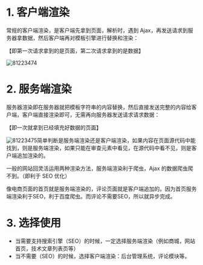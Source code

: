 # 1. 客户端渲染

常规的客户端渲染，是客户端先拿到页面，解析时，遇到 Ajax，再发送请求到服务器拿数据，然后客户端再对模板引擎进行替换和渲染：

【即第一次请求拿到的是页面，第二次请求拿到的是数据】

![81223474](http://free-en-01.oss.tusy.xyz/2020114/8069-os87qe.0ir1.png)

# 2. 服务端渲染

服务器渲染即在服务器就把模板字符串的内容替换，然后直接发送完整的内容给客户端，客户端直接渲染即可，无需再向服务器发送请求请求数据：

【即一次就拿到已经填充好数据的页面】

![81223475](http://free-en-01.oss.tusy.xyz/2020114/8069-botrbn.jpapm.png)简单判断是服务端渲染还是客户端渲染，如果内容在页面源代码中能找到，则是服务端渲染，如果只能在审查元素中看见，在源代码中看不见，则是客户端追加渲染的。

一般的网站回灵活运用两种渲染方法，服务端渲染利于爬虫，Ajax 的数据爬虫爬不到。（即利于 SEO 优化）

像电商页面的首页就是服务端渲染的，评论页面就是客户端追加的。因为首页服务端渲染利于SEO，利于百度爬虫。而评论不需要SEO，所以就异步完成。

# 3. 选择使用

- 当需要支持搜索引擎（SEO）的时候，一定选择服务端渲染（例如商城，网站首页，技术文章列表页等）
- 当不需要（SEO）的时候，选择客户端渲染：后台管理系统，评论模块等。